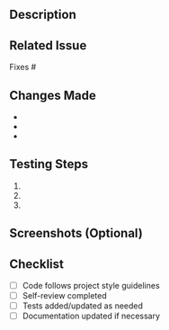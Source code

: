 ## Description
<!-- Provide a brief description of the changes made -->

## Related Issue
<!-- Link to the issue this PR addresses -->
Fixes #

## Changes Made
<!-- List the main changes in this PR -->
- 
- 
- 

## Testing Steps
<!-- Describe how to test the changes -->
1. 
2. 
3. 

## Screenshots (Optional)
<!-- Add screenshots if applicable -->

## Checklist
- [ ] Code follows project style guidelines
- [ ] Self-review completed
- [ ] Tests added/updated as needed
- [ ] Documentation updated if necessary